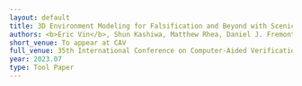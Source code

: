 ```yaml
---
layout: default
title: 3D Environment Modeling for Falsification and Beyond with Scenic 3.0
authors: <b>Eric Vin</b>, Shun Kashiwa, Matthew Rhea, Daniel J. Fremont, Edward Kim, Tommaso Dreossi, Shromona Ghosh, Xiangyu Yue, Alberto L. Sangiovanni-Vincentelli, and Sanjit A. Seshia
short_venue: To appear at CAV
full_venue: 35th International Conference on Computer-Aided Verification
year: 2023.07
type: Tool Paper
---
```

